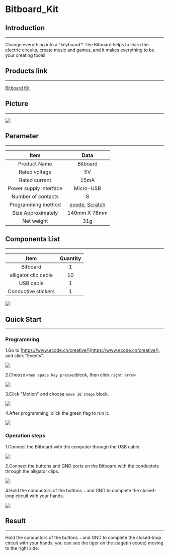 # Bitboard_Kit

## Introduction
---

Change everything into a "keyboard"! The Bitboard helps to learn the electric circuits, create music and games, and it makes everything to be your creating tools!

## Products link
---

[ Bitboard Kit](https://www.elecfreaks.com/elecfreaks-bitboard-kit.html)

## Picture
---

![](./images/Bitboard_Kit_01.png)

## Parameter
---

|  Item   | Data  |
| :----: | :----: |
| Product Name | Bitboard |
| Rated voltage | 5V |
| Rated current | 15mA |
| Power supply interface | Micro-USB |
| Number of contacts | 8 |
| Programming method | [ecode](https://www.ecode.cn/creative/), [Scratch](https://scratch.mit.edu/projects/editor) |
| Size Approximately | 140mm X 76mm |
| Net weight | 31g |

## Components List
---

|  Item   | Quantity  |
| :----: | :----: |
| Bitboard | 1 |
| alligator clip cable | 10 |
| USB cable | 1 |
| Conductive stickers | 1 |

![](./images/Bitboard_Kit_02.png)

## Quick Start
---

### Programming
1.Go to [https://www.ecode.cn/creative/](https://www.ecode.cn/creative/), and click "Events".

![](./images/Bitboard_Kit_06.png)

2.Choose `when space key pressed`blcok, then click `right arrow`

![](./images/Bitboard_Kit_07.png)

3.Click "Motion" and choose `move 10 steps` block.

![](./images/Bitboard_Kit_08.png)

4.After programming, click the green flag to run it.

![](./images/Bitboard_Kit_09.png)

### Operation steps
1.Connect the Bitboard with the computer through the USB cable. 

![](./images/Bitboard_Kit_03.png)

2.Connect the buttons and GND ports on the Bitboard with the conductots through the alligator clips.

![](./images/Bitboard_Kit_04.png)

4.Hold the conductors of the buttons `→` and GND to complete the closed-loop circuit with your hands. 

![](./images/Bitboard_Kit_05.png)

## Result
---

Hold the conductors of the buttons `→` and GND to complete the closed-loop circuit with your hands, you can see the tiger on the stage(in ecode) moving to the right side. 





